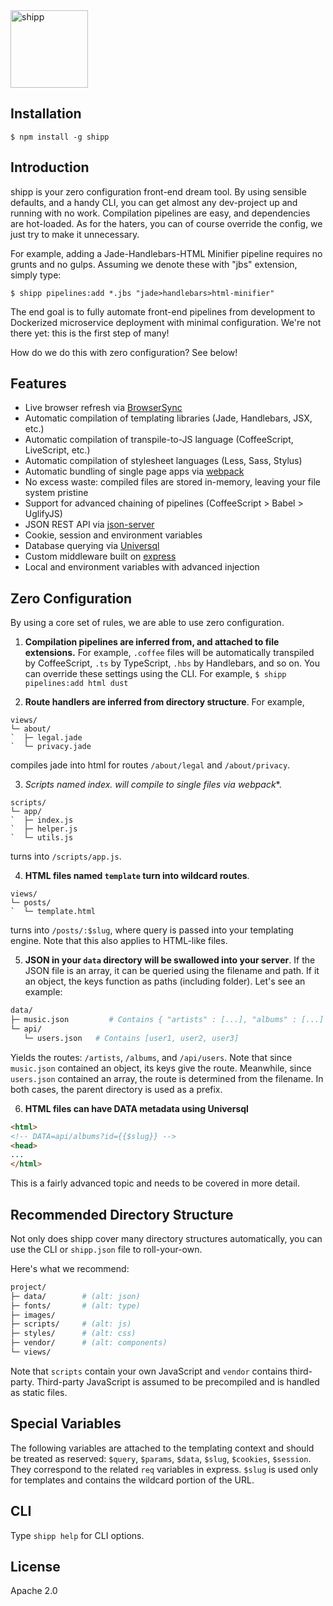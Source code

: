 <img src="https://cldup.com/xBn8J2J6xm.png" alt="shipp" width=124/>

## Installation

```
$ npm install -g shipp
```

## Introduction

shipp is your zero configuration front-end dream tool. By using sensible
defaults, and a handy CLI, you can get almost any dev-project up and running
with no work. Compilation pipelines are easy, and dependencies are hot-loaded.
As for the haters, you can of course override the config, we just try to make
it unnecessary.

For example, adding a Jade-Handlebars-HTML Minifier pipeline requires no grunts
and no gulps. Assuming we denote these with "jbs" extension, simply type:

`$ shipp pipelines:add *.jbs "jade>handlebars>html-minifier"`

The end goal is to fully automate front-end pipelines from development to
Dockerized microservice deployment with minimal configuration. We're not there
yet: this is the first step of many!

How do we do this with zero configuration? See below!


## Features

* Live browser refresh via [BrowserSync](https://github.com/Browsersync/browser-sync)  
* Automatic compilation of templating libraries (Jade, Handlebars, JSX, etc.)  
* Automatic compilation of transpile-to-JS language (CoffeeScript, LiveScript, etc.)  
* Automatic compilation of stylesheet languages (Less, Sass, Stylus)  
* Automatic bundling of single page apps via [webpack](https://github.com/webpack/webpack)
* No excess waste: compiled files are stored in-memory, leaving your file system pristine
* Support for advanced chaining of pipelines (CoffeeScript > Babel > UglifyJS)  
* JSON REST API via [json-server](https://github.com/typicode/json-server)  
* Cookie, session and environment variables  
* Database querying via [Universql](https://github.com/brandoncarl/universql)  
* Custom middleware built on [express](https://github.com/expressjs/express)
* Local and environment variables with advanced injection


## Zero Configuration

By using a core set of rules, we are able to use zero configuration.  

1. **Compilation pipelines are inferred from, and attached to file extensions.**
For example, `.coffee` files will be automatically transpiled by CoffeeScript,
`.ts` by TypeScript, `.hbs` by Handlebars, and so on. You can override these
settings using the CLI. For example, `$ shipp pipelines:add html dust`

2. **Route handlers are inferred from directory structure**. For example,
  ```
  views/
  └─ about/
  `  ├─ legal.jade
  `  └─ privacy.jade
  ```
  compiles jade into html for routes `/about/legal` and `/about/privacy`.

3. **Scripts named index.* will compile to single files via webpack**.
  ```
  scripts/
  └─ app/
  `  ├─ index.js
  `  ├─ helper.js
  `  └─ utils.js
  ```
  turns into `/scripts/app.js`.

4. **HTML files named `template` turn into wildcard routes**.
  ```
  views/
  └─ posts/
  `  └─ template.html
  ```
  turns into `/posts/:$slug`, where query is passed into your templating engine.
  Note that this also applies to HTML-like files.

5. **JSON in your `data` directory will be swallowed into your server**.
  If the JSON file is an array, it can be queried using the filename and path.
  If it an object, the keys function as paths (including folder). Let's see an example:
  ```bash
  data/
  ├─ music.json         # Contains { "artists" : [...], "albums" : [...] }
  └─ api/
     └─ users.json   # Contains [user1, user2, user3]
  ```
  Yields the routes: `/artists`, `/albums`, and `/api/users`. Note that since
  `music.json` contained an object, its keys give the route. Meanwhile, since
  `users.json` contained an array, the route is determined from the filename. In
  both cases, the parent directory is used as a prefix.

6. **HTML files can have DATA metadata using Universql**
  ```html
  <html>
  <!-- DATA=api/albums?id={{$slug}} -->
  <head>
  ...
  </html>
  ```
  This is a fairly advanced topic and needs to be covered in more detail.

## Recommended Directory Structure

Not only does shipp cover many directory structures automatically, you can
use the CLI or `shipp.json` file to roll-your-own.

Here's what we recommend:

```bash
project/
├─ data/        # (alt: json)
├─ fonts/       # (alt: type)
├─ images/
├─ scripts/     # (alt: js)
├─ styles/      # (alt: css)
├─ vendor/      # (alt: components)
└─ views/

```
Note that `scripts` contain your own JavaScript and `vendor` contains third-party.
Third-party JavaScript is assumed to be precompiled and is handled as static files.

## Special Variables

The following variables are attached to the templating context and should be
treated as reserved: `$query`, `$params`, `$data`, `$slug`, `$cookies`, `$session`.
They correspond to the related `req` variables in express. `$slug` is used
only for templates and contains the wildcard portion of the URL.


## CLI

Type `shipp help` for CLI options.


## License
Apache 2.0
